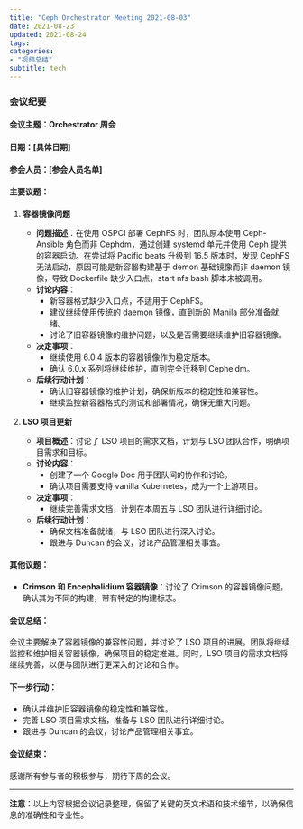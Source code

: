 ```yaml
---
title: "Ceph Orchestrator Meeting 2021-08-03"
date: 2021-08-23
updated: 2021-08-24
tags:
categories:
- "视频总结"
subtitle: tech
---
```



### 会议纪要

#### 会议主题：Orchestrator 周会

#### 日期：[具体日期]

#### 参会人员：[参会人员名单]

#### 主要议题：

1. **容器镜像问题**
   - **问题描述**：在使用 OSPCI 部署 CephFS 时，团队原本使用 Ceph-Ansible 角色而非 Cephdm，通过创建 systemd 单元并使用 Ceph 提供的容器启动。在尝试将 Pacific beats 升级到 16.5 版本时，发现 CephFS 无法启动，原因可能是新容器构建基于 demon 基础镜像而非 daemon 镜像，导致 Dockerfile 缺少入口点，start nfs bash 脚本未被调用。
   - **讨论内容**：
     - 新容器格式缺少入口点，不适用于 CephFS。
     - 建议继续使用传统的 daemon 镜像，直到新的 Manila 部分准备就绪。
     - 讨论了旧容器镜像的维护问题，以及是否需要继续维护旧容器镜像。
   - **决定事项**：
     - 继续使用 6.0.4 版本的容器镜像作为稳定版本。
     - 确认 6.0.x 系列将继续维护，直到完全迁移到 Cepheidm。
   - **后续行动计划**：
     - 确认旧容器镜像的维护计划，确保新版本的稳定性和兼容性。
     - 继续监控新容器格式的测试和部署情况，确保无重大问题。

2. **LSO 项目更新**
   - **项目概述**：讨论了 LSO 项目的需求文档，计划与 LSO 团队合作，明确项目需求和目标。
   - **讨论内容**：
     - 创建了一个 Google Doc 用于团队间的协作和讨论。
     - 确认项目需要支持 vanilla Kubernetes，成为一个上游项目。
   - **决定事项**：
     - 继续完善需求文档，计划在本周五与 LSO 团队进行详细讨论。
   - **后续行动计划**：
     - 确保文档准备就绪，与 LSO 团队进行深入讨论。
     - 跟进与 Duncan 的会议，讨论产品管理相关事宜。

#### 其他议题：

- **Crimson 和 Encephalidium 容器镜像**：讨论了 Crimson 的容器镜像问题，确认其为不同的构建，带有特定的构建标志。

#### 会议总结：

会议主要解决了容器镜像的兼容性问题，并讨论了 LSO 项目的进展。团队将继续监控和维护相关容器镜像，确保项目的稳定推进。同时，LSO 项目的需求文档将继续完善，以便与团队进行更深入的讨论和合作。

#### 下一步行动：

- 确认并维护旧容器镜像的稳定性和兼容性。
- 完善 LSO 项目需求文档，准备与 LSO 团队进行详细讨论。
- 跟进与 Duncan 的会议，讨论产品管理相关事宜。

#### 会议结束：

感谢所有参与者的积极参与，期待下周的会议。

---

**注意**：以上内容根据会议记录整理，保留了关键的英文术语和技术细节，以确保信息的准确性和专业性。